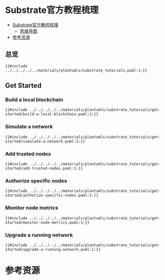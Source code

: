 # Substrate官方教程梳理

<!--ts-->

* [Substrate官方教程梳理](#substrate官方教程梳理)
    * [思维导图](#思维导图)
* [参考资源](#参考资源)

<!-- Created by https://github.com/ekalinin/github-markdown-toc -->
<!-- Added by: runner, at: Mon Jul 18 13:47:00 UTC 2022 -->

<!--te-->

## 总览

```plantuml
{{#include ../../../../../materials/plantumls/substrate_tutorials.puml:1:}}
```

## Get Started

### Build a local blockchain

```plantuml
{{#include ../../../../../materials/plantumls/substrate_tutorials/get-started/build-a-local-blockchain.puml:1:}}
```

### Simulate a network

```plantuml
{{#include ../../../../../materials/plantumls/substrate_tutorials/get-started/simulate-a-network.puml:1:}}
```

### Add trusted nodes

```plantuml
{{#include ../../../../../materials/plantumls/substrate_tutorials/get-started/add-trusted-nodes.puml:1:}}
```

### Authorize specific nodes

```plantuml
{{#include ../../../../../materials/plantumls/substrate_tutorials/get-started/authorize-specific-nodes.puml:1:}}
```

### Monitor node metrics

```plantuml
{{#include ../../../../../materials/plantumls/substrate_tutorials/get-started/monitor-node-metrics.puml:1:}}
```

### Upgrade a running network

```plantuml
{{#include ../../../../../materials/plantumls/substrate_tutorials/get-started/upgrade-a-running-network.puml:1:}}
```

# 参考资源